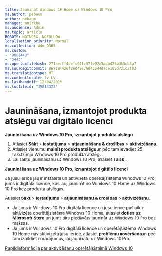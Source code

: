 ```yaml
---
title: Jaunināt Windows 10 Home uz Windows 10 Pro
ms.author: pebaum
author: pebaum
manager: mnirkhe
ms.audience: Admin
ms.topic: article
ROBOTS: NOINDEX, NOFOLLOW
localization_priority: Normal
ms.collection: Adm_O365
ms.custom:
- "9001443"
- "3443"
ms.openlocfilehash: 271ae4ff4defc611c37fe92d3dda429b353cb3a7
ms.sourcegitcommit: 867184426f2ed48e3e845544d7ce185d731c2fb3
ms.translationtype: MT
ms.contentlocale: lv-LV
ms.lasthandoff: 12/04/2019
ms.locfileid: "39814323"
---
```

# <a name="upgrade-using-either-a-product-key-or-a-digital-license"></a>Jaunināšana, izmantojot produkta atslēgu vai digitālo licenci

**Jaunināšana uz Windows 10 Pro, izmantojot produkta atslēgu**

1. Atlasiet **Sākt** > **iestatījumu** > **atjaunināšanu & drošības** > **aktivizēšanu**.
2. Atlasiet vienumu **mainīt produkta atslēgu**un pēc tam ievadiet 25 rakstzīmju Windows 10 Pro produkta atslēgu.
3. Lai sāktu jaunināšanu uz Windows 10 Pro, atlasiet **Tālāk** .

**Jaunināšana uz Windows 10 Pro, izmantojot digitālo licenci**

Ja jūsu ierīcē jau ir instalēta un aktivizēta operētājsistēma Windows 10 Pro, jums ir digitālā licence, kas ļauj jaunināt no Windows 10 Home uz Windows 10 Pro bez produkta atslēgas.

Atlasiet **Sākt** > **iestatījumu** > **atjaunināšanu & drošības** > **aktivizēšanu**.

- Ja jums ir Windows 10 Pro digitālā licence un jūsu ierīcē pašlaik ir aktivizēta operētājsistēma Windows 10 Home, atlasiet **doties uz Microsoft Store** un jums tiks piedāvāts jaunināt uz Windows 10 Pro bez maksas.
- Ja jums ir Windows 10 Pro digitālā licence un operētājsistēma Windows 10 Home nav aktivizēta jūsu ierīcē, atlasiet **problēmu novēršana**un pēc tam izpildiet norādījumus, lai jauninātu uz Windows 10 Pro.

[Papildinformācija par aktivizēšanu operētājsistēmā Windows 10](https://support.microsoft.com/help/12440)